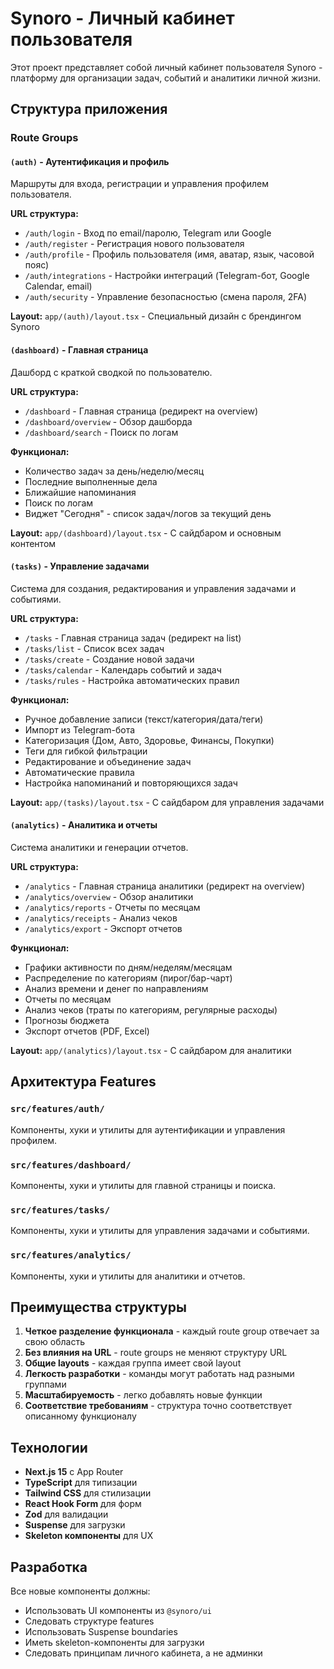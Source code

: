 # Synoro - Личный кабинет пользователя

Этот проект представляет собой личный кабинет пользователя Synoro - платформу для организации задач, событий и аналитики личной жизни.

## Структура приложения

### Route Groups

#### `(auth)` - Аутентификация и профиль
Маршруты для входа, регистрации и управления профилем пользователя.

**URL структура:**
- `/auth/login` - Вход по email/паролю, Telegram или Google
- `/auth/register` - Регистрация нового пользователя
- `/auth/profile` - Профиль пользователя (имя, аватар, язык, часовой пояс)
- `/auth/integrations` - Настройки интеграций (Telegram-бот, Google Calendar, email)
- `/auth/security` - Управление безопасностью (смена пароля, 2FA)

**Layout:** `app/(auth)/layout.tsx` - Специальный дизайн с брендингом Synoro

#### `(dashboard)` - Главная страница
Дашборд с краткой сводкой по пользователю.

**URL структура:**
- `/dashboard` - Главная страница (редирект на overview)
- `/dashboard/overview` - Обзор дашборда
- `/dashboard/search` - Поиск по логам

**Функционал:**
- Количество задач за день/неделю/месяц
- Последние выполненные дела
- Ближайшие напоминания
- Поиск по логам
- Виджет "Сегодня" - список задач/логов за текущий день

**Layout:** `app/(dashboard)/layout.tsx` - С сайдбаром и основным контентом

#### `(tasks)` - Управление задачами
Система для создания, редактирования и управления задачами и событиями.

**URL структура:**
- `/tasks` - Главная страница задач (редирект на list)
- `/tasks/list` - Список всех задач
- `/tasks/create` - Создание новой задачи
- `/tasks/calendar` - Календарь событий и задач
- `/tasks/rules` - Настройка автоматических правил

**Функционал:**
- Ручное добавление записи (текст/категория/дата/теги)
- Импорт из Telegram-бота
- Категоризация (Дом, Авто, Здоровье, Финансы, Покупки)
- Теги для гибкой фильтрации
- Редактирование и объединение задач
- Автоматические правила
- Настройка напоминаний и повторяющихся задач

**Layout:** `app/(tasks)/layout.tsx` - С сайдбаром для управления задачами

#### `(analytics)` - Аналитика и отчеты
Система аналитики и генерации отчетов.

**URL структура:**
- `/analytics` - Главная страница аналитики (редирект на overview)
- `/analytics/overview` - Обзор аналитики
- `/analytics/reports` - Отчеты по месяцам
- `/analytics/receipts` - Анализ чеков
- `/analytics/export` - Экспорт отчетов

**Функционал:**
- Графики активности по дням/неделям/месяцам
- Распределение по категориям (пирог/бар-чарт)
- Анализ времени и денег по направлениям
- Отчеты по месяцам
- Анализ чеков (траты по категориям, регулярные расходы)
- Прогнозы бюджета
- Экспорт отчетов (PDF, Excel)

**Layout:** `app/(analytics)/layout.tsx` - С сайдбаром для аналитики

## Архитектура Features

### `src/features/auth/`
Компоненты, хуки и утилиты для аутентификации и управления профилем.

### `src/features/dashboard/`
Компоненты, хуки и утилиты для главной страницы и поиска.

### `src/features/tasks/`
Компоненты, хуки и утилиты для управления задачами и событиями.

### `src/features/analytics/`
Компоненты, хуки и утилиты для аналитики и отчетов.

## Преимущества структуры

1. **Четкое разделение функционала** - каждый route group отвечает за свою область
2. **Без влияния на URL** - route groups не меняют структуру URL
3. **Общие layouts** - каждая группа имеет свой layout
4. **Легкость разработки** - команды могут работать над разными группами
5. **Масштабируемость** - легко добавлять новые функции
6. **Соответствие требованиям** - структура точно соответствует описанному функционалу

## Технологии

- **Next.js 15** с App Router
- **TypeScript** для типизации
- **Tailwind CSS** для стилизации
- **React Hook Form** для форм
- **Zod** для валидации
- **Suspense** для загрузки
- **Skeleton компоненты** для UX

## Разработка

Все новые компоненты должны:
- Использовать UI компоненты из `@synoro/ui`
- Следовать структуре features
- Использовать Suspense boundaries
- Иметь skeleton-компоненты для загрузки
- Следовать принципам личного кабинета, а не админки
